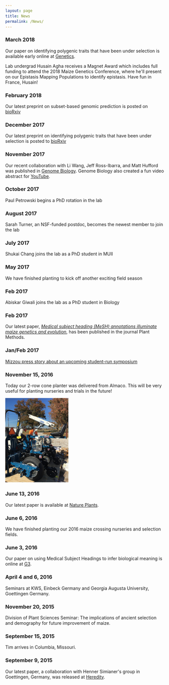 ```yaml
---
layout: page
title: News
permalink: /News/
---
```


### March 2018
Our paper on identifying polygenic traits that have been under selection is available early online at [Genetics](http://www.genetics.org/content/early/2018/03/14/genetics.118.300857).

Lab undergrad Husain Agha receives a Magnet Award which includes full funding to attend the 2018 Maize Genetics Conference, where he'll present on our Epistasis Mapping Populations to identify epistasis. Have fun in France, Husain!

### February 2018
Our latest preprint on subset-based genomic prediction is posted on [bioRxiv](https://www.biorxiv.org/content/early/2018/02/26/272047)

### December 2017
Our latest preprint on identifying polygenic traits that have been under selection is posted to [bioRxiv](https://www.biorxiv.org/content/early/2017/12/21/238295)

### November 2017
Our recent collaboration with Li Wang, Jeff Ross-Ibarra, and Matt Hufford was published in [Genome Biology](https://genomebiology.biomedcentral.com/articles/10.1186/s13059-017-1346-4). Genome Biology also created a fun video abstract for [YouTube](https://www.youtube.com/watch?v=KgIUGHEZ2nM&t=0s).

### October 2017
Paul Petrowski begins a PhD rotation in the lab

### August 2017
Sarah Turner, an NSF-funded postdoc, becomes the newest member to join the lab

### July 2017
Shukai Chang joins the lab as a PhD student in MUII

### May 2017
We have finished planting to kick off another exciting field season

### Feb 2017
Abiskar Giwali joins the lab as a PhD student in Biology

### Feb 2017
Our latest paper, [*Medical subject heading (MeSH) annotations illuminate maize genetics and evolution*](https://plantmethods.biomedcentral.com/articles/10.1186/s13007-017-0159-5),  has been published in the journal Plant Methods.

### Jan/Feb 2017
[Mizzou press story about an upcoming student-run symposium](http://cafnrnews.com/2017/01/starting-off-the-series/)

### November 15, 2016
Today our 2-row cone planter was delivered from Almaco. This will be very useful for planting nurseries and trials in the future!
<div>
    <a href="http://beissingerlab.github.io/img/conePlanter.JPG"><img src="/img/conePlanter.JPG" title="Cone Planter" width="200" border="0"></a>
</div>

### June 13, 2016
Our latest paper is available at [Nature Plants](http://www.nature.com/articles/nplants201684).

### June 6, 2016
We have finished planting our 2016 maize crossing nurseries and selection fields.

### June 3, 2016
Our paper on using Medical Subject Headings to infer biological meaning is online at [G3](http://www.g3journal.org/content/early/2016/06/01/g3.116.031096.abstract).

### April 4 and 6, 2016
Seminars at KWS, Einbeck Germany and Georgia Augusta University, Goettingen Germany.

### November 20, 2015
Division of Plant Sciences Seminar: The implications of ancient selection and demography for future improvement of maize.


### September 15, 2015
Tim arrives in Columbia, Missouri.


### September 9, 2015
Our latest paper, a collaboration with Henner Simianer's group in Goettingen, Germany, was released at [Heredity](http://www.nature.com/hdy/journal/vaop/ncurrent/abs/hdy201581a.html).
